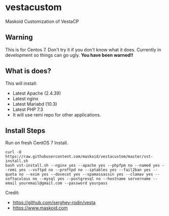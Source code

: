 # vestacustom
Maskoid Customization of VestaCP

## Warning

This is for Centos 7. Don't try it if you don't know what it does. Currently in development so things can go ugly. **You have been warned!!**

## What is does?

This will install:

* Latest Apache (2.4.39)
* Latest nginx
* Latest Mariabd (10.3)
* Latest PHP 7.3
* It will use remi repo for other applications.

## Install Steps

Run on fresh CentOS 7 Install.

```
curl -O https://raw.githubusercontent.com/maskoid/vestacustom/master/vst-install.sh
bash vst-install.sh --nginx yes --apache yes --phpfpm no --named yes --remi yes --vsftpd no --proftpd no --iptables yes --fail2ban yes --quota no --exim yes --dovecot yes --spamassassin yes --clamav yes --softaculous no --mysql yes --postgresql no --hostname servername --email youremail@gmail.com --password yourpass 

```

Credit:
* https://github.com/serghey-rodin/vesta
* https://www.maskoid.com

